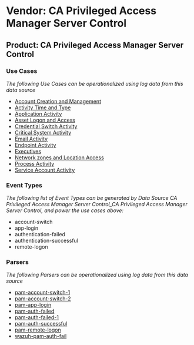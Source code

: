 Vendor: CA Privileged Access Manager Server Control
===================================================
Product: CA Privileged Access Manager Server Control
----------------------------------------------------

### Use Cases

_The following Use Cases can be operationalized using log data from this data source_

* [Account Creation and Management](../UseCases/usecase_account_creation_and_management.md)
* [Activity Time  and Type](../UseCases/usecase_activity_time__and_type.md)
* [Application Activity](../UseCases/usecase_application_activity.md)
* [Asset Logon and Access](../UseCases/usecase_asset_logon_and_access.md)
* [Credential Switch Activity](../UseCases/usecase_credential_switch_activity.md)
* [Critical System Activity](../UseCases/usecase_critical_system_activity.md)
* [Email Activity](../UseCases/usecase_email_activity.md)
* [Endpoint Activity](../UseCases/usecase_endpoint_activity.md)
* [Executives](../UseCases/usecase_executives.md)
* [Network zones and Location Access](../UseCases/usecase_network_zones_and_location_access.md)
* [Process Activity](../UseCases/usecase_process_activity.md)
* [Service Account Activity](../UseCases/usecase_service_account_activity.md)


### Event Types

_The following list of Event Types can be generated by Data Source CA Privileged Access Manager Server Control_CA Privileged Access Manager Server Control, and power the use cases above:_

- account-switch
- app-login
- authentication-failed
- authentication-successful
- remote-logon


### Parsers

_The following Parsers can be operationalized using log data from this data source_

* [pam-account-switch-1](../Parsers/parserContent_pam-account-switch-1.md)
* [pam-account-switch-2](../Parsers/parserContent_pam-account-switch-2.md)
* [pam-app-login](../Parsers/parserContent_pam-app-login.md)
* [pam-auth-failed](../Parsers/parserContent_pam-auth-failed.md)
* [pam-auth-failed-1](../Parsers/parserContent_pam-auth-failed-1.md)
* [pam-auth-successful](../Parsers/parserContent_pam-auth-successful.md)
* [pam-remote-logon](../Parsers/parserContent_pam-remote-logon.md)
* [wazuh-pam-auth-fail](../Parsers/parserContent_wazuh-pam-auth-fail.md)
